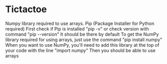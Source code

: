 # Tictactoe

Numpy library required to use arrays.
Pip (Package Installer for Python required)
First check if Pip is installed "pip -v" or check version with command "pip --version"
It should be there by default
To get the NumPy library required for using arrays, just use the command "pip install numpy"
When you want to use NumPy, you'll need to add this library at the top of your code with the line
"import numpy"
Then you should be able to use arrays